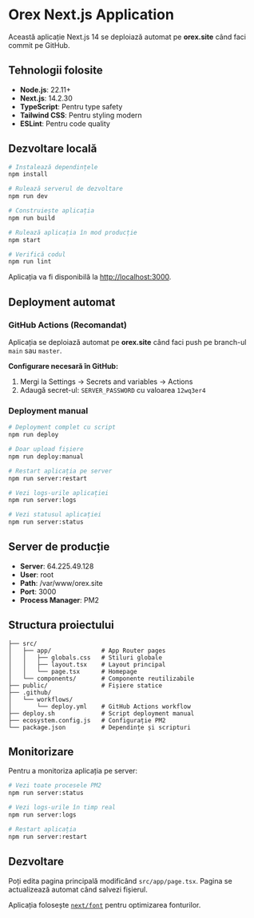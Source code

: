 # Orex Next.js Application

Această aplicație Next.js 14 se deploiază automat pe **orex.site** când faci commit pe GitHub.

## Tehnologii folosite

- **Node.js**: 22.11+
- **Next.js**: 14.2.30
- **TypeScript**: Pentru type safety
- **Tailwind CSS**: Pentru styling modern
- **ESLint**: Pentru code quality

## Dezvoltare locală

```bash
# Instalează dependințele
npm install

# Rulează serverul de dezvoltare
npm run dev

# Construiește aplicația
npm run build

# Rulează aplicația în mod producție
npm start

# Verifică codul
npm run lint
```

Aplicația va fi disponibilă la [http://localhost:3000](http://localhost:3000).

## Deployment automat

### GitHub Actions (Recomandat)
Aplicația se deploiază automat pe **orex.site** când faci push pe branch-ul `main` sau `master`.

**Configurare necesară în GitHub:**
1. Mergi la Settings → Secrets and variables → Actions
2. Adaugă secret-ul: `SERVER_PASSWORD` cu valoarea `12wq3er4`

### Deployment manual

```bash
# Deployment complet cu script
npm run deploy

# Doar upload fișiere
npm run deploy:manual

# Restart aplicația pe server
npm run server:restart

# Vezi logs-urile aplicației
npm run server:logs

# Vezi statusul aplicației
npm run server:status
```

## Server de producție

- **Server**: 64.225.49.128
- **User**: root
- **Path**: /var/www/orex.site
- **Port**: 3000
- **Process Manager**: PM2

## Structura proiectului

```
├── src/
│   ├── app/              # App Router pages
│   │   ├── globals.css   # Stiluri globale
│   │   ├── layout.tsx    # Layout principal
│   │   └── page.tsx      # Homepage
│   └── components/       # Componente reutilizabile
├── public/               # Fișiere statice
├── .github/
│   └── workflows/
│       └── deploy.yml    # GitHub Actions workflow
├── deploy.sh             # Script deployment manual
├── ecosystem.config.js   # Configurație PM2
└── package.json          # Dependințe și scripturi
```

## Monitorizare

Pentru a monitoriza aplicația pe server:

```bash
# Vezi toate procesele PM2
npm run server:status

# Vezi logs-urile în timp real
npm run server:logs

# Restart aplicația
npm run server:restart
```

## Dezvoltare

Poți edita pagina principală modificând `src/app/page.tsx`. Pagina se actualizează automat când salvezi fișierul.

Aplicația folosește [`next/font`](https://nextjs.org/docs/app/building-your-application/optimizing/fonts) pentru optimizarea fonturilor.
